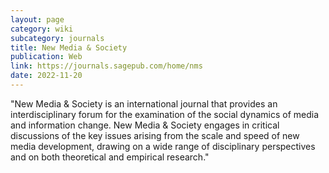 ```yaml
---
layout: page
category: wiki
subcategory: journals
title: New Media & Society
publication: Web
link: https://journals.sagepub.com/home/nms
date: 2022-11-20
---
```


"New Media & Society is an international journal that provides an interdisciplinary forum for the examination of the social dynamics of media and information change. New Media & Society engages in critical discussions of the key issues arising from the scale and speed of new media development, drawing on a wide range of disciplinary perspectives and on both theoretical and empirical research."
